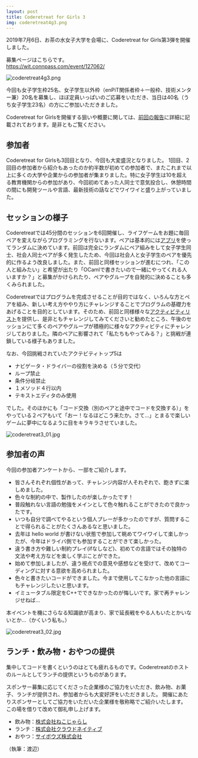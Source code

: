 ```yaml
---
layout: post
title: Coderetreat for Girls 3
img: coderetreat4g3.png
---
```


2019年7月6日、お茶の水女子大学を会場に、Coderetreat for Girls第3弾を開催しました。

募集ページはこちらです。  
<https://wit.connpass.com/event/127062/>

![coderetreat4g3.png]({{site.baseurl}}/images/coderetreat4g3.png)

今回も女子学生枠25名、女子学生以外枠（enPiT関係者枠＋一般枠、技術メンター兼）20名を募集し、ほぼ定員いっぱいのご応募をいただき、当日は40名（うち女子学生23名）の方にご参加いただきました。  

Coderetreat for Girlsを開催する狙いや概要に関しては、[前回の報告]({{site.baseurl}}/2018/06/30/Coderetreat-for-Girls-2.html)に詳細に記載されております。是非ともご覧ください。

## 参加者
Coderetreat for Girlsも3回目となり、今回も大変盛況となりました。
1回目、2回目の参加者から紹介もあったのか約半数が初めての参加者で、またこれまで以上に多くの大学や企業からの参加者が集まりました。特に女子学生は10を超える教育機関からの参加があり、今回初めてあった人同士で意気投合し、休憩時間の間にも開発ツールや言語、最新技術の話などでワイワイと盛り上がっていました。

## セッションの様子
Coderetreatでは45分間のセッションを6回開催し、ライフゲームをお題に毎回ペアを変えながらプログラミングを行ないます。ペアは基本的には[アプリ](https://cr4g.herokuapp.com/)を使ってランダムに決めています。前回は完全にランダムにペア組みをして女子学生同士、社会人同士ペアが多く発生したため、今回は社会人と女子学生のペアを優先的に作るよう改良しました。また、前回と同様セッションが進むにつれ、「この人と組みたい」と希望が出たり「OCamlで書きたいので一緒にやってくれる人いますか？」と募集がかけられたり、ペアやグループを自発的に決めることも多くみられました。

Coderetreatではプログラムを完成させることが目的ではなく、いろんな方とペアを組み、新しい考え方ややり方にチャレンジすることでプログラムの基礎力をあげることを目的としています。そのため、前回と同様様々な[アクティビティリスト](http://coderetreat.org/pages/facilitating/activity-catalog/)を提供し、是非ともチャレンジしてみてくださいと勧めたところ、午後のセッションにて多くのペアやグループが積極的に様々なアクティビティにチャレンジしておりました。隣のペアに影響されて「私たちもやってみる？」と挑戦が連鎖している様子もありました。

なお、今回挑戦されていたアクテビティトップ5は

- ナビゲータ・ドライバーの役割を決める（５分で交代）
- ループ禁止
- 条件分岐禁止
- １メソッド４行以内
- テキストエディタのみ使用

でした。そのほかにも「コード交換（別のペアと途中でコードを交換する）」をやっている２ペアもいて「おー！なるほどこう来たか。さて...」とまるで楽しいゲームに夢中になるように目をキラキラさせていました。

![coderetreat3_01.jpg]({{site.baseurl}}/images/coderetreat3_01.jpg)

## 参加者の声
今回の参加者アンケートから、一部をご紹介します。

- 皆さんそれぞれ個性があって、チャレンジ内容が人それぞれで、飽きずに楽しめました。
- 色々な制約の中で、製作したのが楽しかったです！
- 普段触れない言語の勉強をメインとして色々触れることができたので良かったです。
- いつも自分で調べてやるという個人プレーが多かったのですが、質問することで得られることがたくさんあるなと思いました。
- 去年は hello world が書けない状態で参加して眺めてワイワイして楽しかったが、今年はドライバ側でも参加することができて楽しかった。
- 違う書き方や難しい制約プレイ(ifなしなど)、初めての言語ではその独特の文法や考え方などを楽しく学ぶことができた。
- 始めて参加しましたが、違う視点での意見や感想などを受けて、改めてコーディングに対する意欲を高められました。
- 色々と書きたいコードができました。今まで使用してこなかった他の言語にもチャレンジしたいと思います。
- イミュータブル限定をC++でできなかったのが悔しいです。家で再チャレンジせねば…

本イベントを機にさらなる知識欲が高まり、家で延長戦をやる人もいたとかいないとか...（かくいう私も。）

![coderetreat3_02.jpg]({{site.baseurl}}/images/coderetreat3_02.jpg)

## ランチ・飲み物・おやつの提供
集中してコードを書くというのはとても疲れるものです。Coderetreatのホストのルールとしてランチの提供というものがあります。 

スポンサー募集に応じてくださった企業様のご協力をいただき、飲み物、お菓子、ランチが提供され、参加者からも大変好評をいただきました。
開催にあたりスポンサーとしてご協力をいただいた企業様を敬称略でご紹介いたします。  
この場を借りて改めて御礼申し上げます。 
- 飲み物：[株式会社ねこじゃらし](https://www.nekojarashi.com/)
- ランチ：[株式会社クラウドネイティブ](https://cloudnative.co.jp/)
- おやつ：[サイボウズ株式会社](https://cybozu.co.jp/)

（執筆：渡辺）

